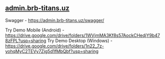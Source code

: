 ## [admin.brb-titans.uz](https://admin.brb-titans.uz/)

Swagger - https://admin.brb-titans.uz/swagger/

Try Demo Mobile (Android) - https://drive.google.com/drive/folders/1WVjmMA3Kf8s57AockCHedjY9b478zFPL?usp=sharing
Try Demo Desktop (Windows) - https://drive.google.com/drive/folders/1n22_7z-yohqMyC2TEVy7Zjg5d1fMbQbf?usp=sharing
